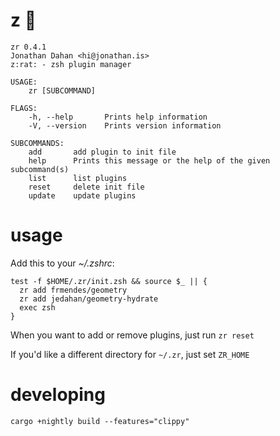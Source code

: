 # z :rat:

    zr 0.4.1
    Jonathan Dahan <hi@jonathan.is>
    z:rat: - zsh plugin manager

    USAGE:
        zr [SUBCOMMAND]

    FLAGS:
        -h, --help       Prints help information
        -V, --version    Prints version information

    SUBCOMMANDS:
        add       add plugin to init file
        help      Prints this message or the help of the given subcommand(s)
        list      list plugins
        reset     delete init file
        update    update plugins


# usage

Add this to your *~/.zshrc*:

    test -f $HOME/.zr/init.zsh && source $_ || {
      zr add frmendes/geometry
      zr add jedahan/geometry-hydrate
      exec zsh
    }

When you want to add or remove plugins, just run `zr reset`

If you'd like a different directory for `~/.zr`, just set `ZR_HOME`

# developing

    cargo +nightly build --features="clippy"
